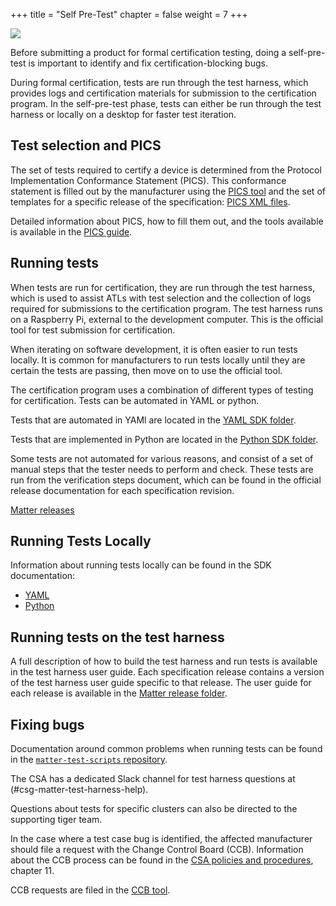 +++
title = "Self Pre-Test"
chapter = false
weight = 7
+++

![](../imgs/self_pre_test.png)

Before submitting a product for formal certification testing, doing a self-pre-test is
important to identify and fix certification-blocking bugs.

During formal certification, tests are run through the test harness, which
provides logs and certification materials for submission to the certification
program. In the self-pre-test phase, tests can either be run through the test
harness or locally on a desktop for faster test iteration.

## Test selection and PICS
The set of tests required to certify a device is determined from the
Protocol Implementation Conformance Statement (PICS). This conformance statement
is filled out by the manufacturer using the [PICS tool](https://picstool.csa-iot.org/)
and the set of templates for a specific release of the specification:
[PICS XML files](https://groups.csa-iot.org/wg/members-all/document/folder/2269).

Detailed information about PICS, how to fill them out, and the tools available is
available in the [PICS guide](https://project-chip.github.io/connectedhomeip-doc/testing/pics_and_pixit.html).

## Running tests
When tests are run for certification, they are run through the test harness, which is
used to assist ATLs with test selection and the collection of logs required for submissions
to the certification program. The test harness runs on a Raspberry Pi, external to the
development computer. This is the official tool for test submission for certification.

When iterating on software development, it is often easier to run tests locally. It
is common for manufacturers to run tests locally until they are certain the tests are
passing, then move on to use the official tool.

The certification program uses a combination of different types of testing for
certification. Tests can be automated in YAML or python.

Tests that are automated in YAMl are located in the
[YAML SDK folder](https://github.com/project-chip/connectedhomeip/tree/master/src/app/tests/suites/certification).

Tests that are implemented in Python are located in the
[Python SDK folder](https://github.com/project-chip/connectedhomeip/tree/master/src/python_testing).

Some tests are not automated for various reasons, and consist of a set of manual
steps that the tester needs to perform and check. These tests are run from the
verification steps document, which can be found in the official release
documentation for each specification revision.

[Matter releases](https://groups.csa-iot.org/wg/members-all/document/folder/2269)

## Running Tests Locally
Information about running tests locally can be found in the SDK documentation:
- [YAML](https://project-chip.github.io/connectedhomeip-doc/testing/yaml.html#running-yaml-tests)
- [Python](https://project-chip.github.io/connectedhomeip-doc/testing/python.html#running-tests)


## Running tests on the test harness
A full description of how to build the test harness and run tests is available in the
test harness user guide. Each specification release contains a version of the test harness
user guide specific to that release. The user guide for each release
is available in the [Matter release folder](https://groups.csa-iot.org/wg/members-all/document/folder/2269).

## Fixing bugs
Documentation around common problems when running tests can be found in the
[`matter-test-scripts` repository](https://github.com/project-chip/matter-test-scripts/tree/main/docs/common_test_failures).

The CSA has a dedicated Slack channel for test harness questions at (#csg-matter-test-harness-help).

Questions about tests for specific clusters can also be directed to the supporting tiger team.

In the case where a test case bug is identified, the affected manufacturer should file a request with
the Change Control Board (CCB). Information about the CCB process can be found in the
[CSA policies and procedures](https://groups.csa-iot.org/wg/members/document/21624), chapter 11.

CCB requests are filed in the [CCB tool](https://zigbeecertifiedproducts.knack.com/zigbee-alliance-ccb-tool).